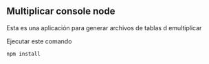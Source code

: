 ## Multiplicar console node

Esta es una aplicación para generar archivos de tablas d emultiplicar

Ejecutar este comando

```
npm install
```